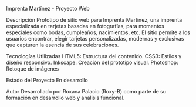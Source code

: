 Imprenta Martínez - Proyecto Web

Descripción
Prototipo de sitio web para Imprenta Martínez, una imprenta especializada en tarjetas basadas en fotografías, para momentos especiales como bodas, cumpleaños, nacimientos, etc. El sitio permite a los usuarios encontrar, elegir tarjetas personalizadas, modernas y exclusivas que capturen la esencia de sus celebraciones.

Tecnologías Utilizadas
HTML5: Estructura del contenido.
CSS3: Estilos y diseño responsivo.
Inkscape: Creación del prototipo visual.
Photoshop: Retoque de imágenes

Estado del Proyecto
En desarrollo

Autor
Desarrollado por Roxana Palacio (Roxy-B) como parte de su formación en desarrollo web y análisis funcional.